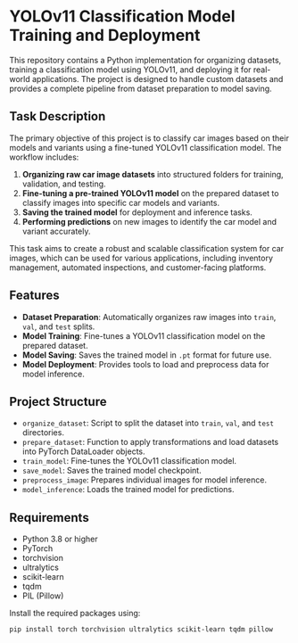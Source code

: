 # YOLOv11 Classification Model Training and Deployment

This repository contains a Python implementation for organizing datasets, training a classification model using YOLOv11, and deploying it for real-world applications. The project is designed to handle custom datasets and provides a complete pipeline from dataset preparation to model saving.

## Task Description

The primary objective of this project is to classify car images based on their models and variants using a fine-tuned YOLOv11 classification model. The workflow includes:

1. **Organizing raw car image datasets** into structured folders for training, validation, and testing.
2. **Fine-tuning a pre-trained YOLOv11 model** on the prepared dataset to classify images into specific car models and variants.
3. **Saving the trained model** for deployment and inference tasks.
4. **Performing predictions** on new images to identify the car model and variant accurately.

This task aims to create a robust and scalable classification system for car images, which can be used for various applications, including inventory management, automated inspections, and customer-facing platforms.

## Features

- **Dataset Preparation**: Automatically organizes raw images into `train`, `val`, and `test` splits.
- **Model Training**: Fine-tunes a YOLOv11 classification model on the prepared dataset.
- **Model Saving**: Saves the trained model in `.pt` format for future use.
- **Model Deployment**: Provides tools to load and preprocess data for model inference.

## Project Structure

- `organize_dataset`: Script to split the dataset into `train`, `val`, and `test` directories.
- `prepare_dataset`: Function to apply transformations and load datasets into PyTorch DataLoader objects.
- `train_model`: Fine-tunes the YOLOv11 classification model.
- `save_model`: Saves the trained model checkpoint.
- `preprocess_image`: Prepares individual images for model inference.
- `model_inference`: Loads the trained model for predictions.

## Requirements

- Python 3.8 or higher
- PyTorch
- torchvision
- ultralytics
- scikit-learn
- tqdm
- PIL (Pillow)

Install the required packages using:
```bash
pip install torch torchvision ultralytics scikit-learn tqdm pillow
